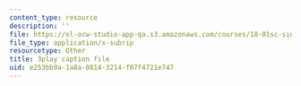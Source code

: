 ```yaml
---
content_type: resource
description: ''
file: https://ol-ocw-studio-app-qa.s3.amazonaws.com/courses/18-01sc-single-variable-calculus-fall-2010/e253bb9a1a8a08143214f07f4721e747_BGE3wb7H2PA.srt
file_type: application/x-subrip
resourcetype: Other
title: 3play caption file
uid: e253bb9a-1a8a-0814-3214-f07f4721e747
---
```

